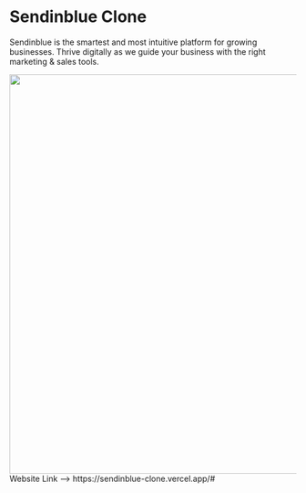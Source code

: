 # Sendinblue Clone
<p>Sendinblue is the smartest and most intuitive platform for growing businesses. Thrive digitally as we guide your business with the right marketing & sales tools.</p>
<blockquote class="imgur-embed-pub" lang="en" data-id="a/20GAjz8" data-context="false" ><a href="//imgur.com/a/20GAjz8"></a></blockquote><script async src="//s.imgur.com/min/embed.js" charset="utf-8"></script>
<img width="700px"   src="https://imgur.com/a/20GAjz8"/>
Website Link --> https://sendinblue-clone.vercel.app/#
